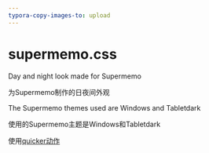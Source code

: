 ```yaml
---
typora-copy-images-to: upload
---
```


# supermemo.css

Day and night look made for Supermemo

为Supermemo制作的日夜间外观

The Supermemo themes used are Windows and Tabletdark

使用的Supermemo主题是Windows和Tabletdark

使用[quicker动作](https://getquicker.net/Sharedaction?code=5466a227-10bf-4177-1528-08db213847bc&fromMyShare=True)